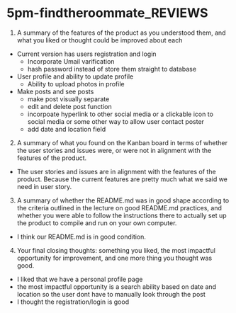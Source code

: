 # 5pm-findtheroommate_REVIEWS

  1. A summary of the features of the product as you understood them, and what you liked or thought could be improved about each  
  
  * Current version has users registration and login
      * Incorporate Umail varification
      * hash password instead of store them straight to database
  * User profile and ability to update profile
    * Ability to upload photos in profile
  * Make posts and see posts
      * make post visually separate
      * edit and delete post function
      * incorpoate hyperlink to other social media or a clickable icon to social media or some other way to allow user contact poster
      * add date and location field
    
  2. A summary of what you found on the Kanban board in terms of whether the user stories and issues were, or were not in alignment with the features of the product.  
  * The user stories and issues are in alignment with the features of the product. Because the current features are pretty much what we said we need in user story.
  3. A summary of whether the README.md was in good shape according to the criteria outlined in the lecture on good README.md practices, and whether you were able to follow the instructions there to actually set up the product to compile and run on your own computer.  
  * I think our README.md is in good condition.
  4. Your final closing thoughts: something you liked, the most impactful opportunity for improvement, and one more thing you thought was good.  
  * I liked that we have a personal profile page
  * the most impactful opportunity is a search ability based on date and location so the user dont have to manually look through the post
  * I thought the registration/login is good
